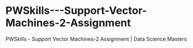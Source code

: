 # PWSkills---Support-Vector-Machines-2-Assignment
PWSkills - Support Vector Machines-2 Assignment | Data Science Masters
